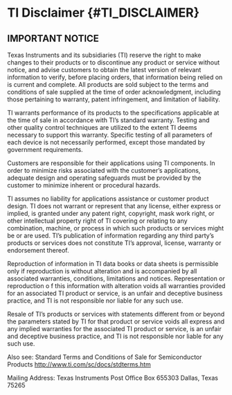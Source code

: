 # TI Disclaimer {#TI_DISCLAIMER}

## IMPORTANT NOTICE

Texas Instruments and its subsidiaries (TI) reserve the right to make changes to their products or to discontinue any
product or service without notice, and advise customers to obtain the latest version of relevant information to verify, before
placing orders, that information being relied on is current and complete. All products are sold subject to the terms and
conditions of sale supplied at the time of order acknowledgment, including those pertaining to warranty, patent
infringement, and limitation of liability.

TI warrants performance of its products to the specifications applicable at the time of sale in accordance with TI’s
standard warranty. Testing and other quality control techniques are utilized to the extent TI deems necessary to support
this warranty. Specific testing of all parameters of each device is not necessarily performed, except those mandated by
government requirements.

Customers are responsible for their applications using TI components.
In order to minimize risks associated with the customer’s applications, adequate design and operating safeguards must be
provided by the customer to minimize inherent or procedural hazards.

TI assumes no liability for applications assistance or customer product design. TI does not warrant or represent that any
license, either express or implied, is granted under any patent right, copyright, mask work right, or other intellectual
property right of TI covering or relating to any combination, machine, or process in which such products or services might
be or are used. TI’s publication of information regarding any third party’s products or services does not constitute TI’s
approval, license, warranty or endorsement thereof.

Reproduction of information in TI data books or data sheets is permissible only if reproduction is without alteration and is
accompanied by all associated warranties, conditions, limitations and notices. Representation or reproduction o f this
information with alteration voids all warranties provided for an associated TI product or service, is an unfair and deceptive
business practice, and TI is not responsible nor liable for any such use.

Resale of TI’s products or services with statements different from or beyond the parameters stated by TI for that product
or service voids all express and any implied warranties for the associated TI product or service, is an unfair and deceptive
business practice, and TI is not responsible nor liable for any such use.

Also see: Standard Terms and Conditions of Sale for Semiconductor Products http://www.ti.com/sc/docs/stdterms.htm

Mailing Address:
Texas Instruments
Post Office Box 655303
Dallas, Texas 75265



